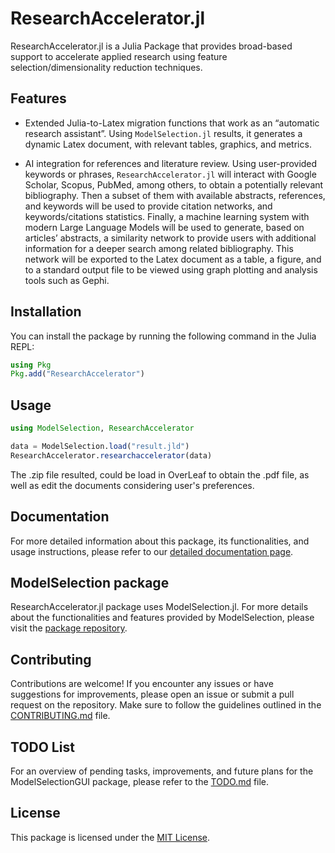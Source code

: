 # ResearchAccelerator.jl

ResearchAccelerator.jl is a Julia Package that provides broad-based support to accelerate applied research using feature selection/dimensionality reduction techniques.

## Features

- Extended Julia-to-Latex migration functions that work as an “automatic research assistant”. Using ```ModelSelection.jl``` results, it generates a dynamic Latex document, with relevant tables, graphics, and metrics.
  
- AI integration for references and literature review. Using user-provided keywords or phrases, ```ResearchAccelerator.jl``` will interact with Google Scholar, Scopus, PubMed, among others, to obtain a potentially relevant bibliography. Then a subset of them with available abstracts, references, and keywords will be used to provide citation networks, and keywords/citations statistics. Finally, a machine learning system with modern Large Language Models will be used to generate, based on articles’ abstracts, a similarity network to provide users with additional information for a deeper search among related bibliography. This network will be exported to the Latex document as a table, a figure, and to a standard output file to be viewed using graph plotting and analysis tools such as Gephi.

## Installation

You can install the package by running the following command in the Julia REPL:

```julia
using Pkg
Pkg.add("ResearchAccelerator")
```

## Usage

```julia
using ModelSelection, ResearchAccelerator

data = ModelSelection.load("result.jld")
ResearchAccelerator.researchaccelerator(data)
```

The .zip file resulted, could be load in OverLeaf to obtain the .pdf file, as well as edit the documents considering user's preferences.

## Documentation

For more detailed information about this package, its functionalities, and usage instructions, please refer to our [detailed documentation page](./docs/detailed.md).

## ModelSelection package
ResearchAccelerator.jl package uses ModelSelection.jl. For more details about the functionalities and features provided by ModelSelection, please visit the [package repository](https://github.com/ParallelGSReg/ModelSelection.jl).

## Contributing

Contributions are welcome! If you encounter any issues or have suggestions for improvements, please open an issue or submit a pull request on the repository. Make sure to follow the guidelines outlined in the [CONTRIBUTING.md](CONTRIBUTING.md) file.

## TODO List

For an overview of pending tasks, improvements, and future plans for the ModelSelectionGUI package, please refer to the [TODO.md](TODO.md) file.

## License

This package is licensed under the [MIT License](LICENSE).
